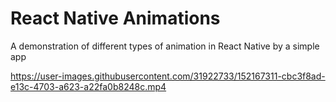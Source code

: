 # React Native Animations
A demonstration of different types of animation in React Native by a simple app 


https://user-images.githubusercontent.com/31922733/152167311-cbc3f8ad-e13c-4703-a623-a22fa0b8248c.mp4

